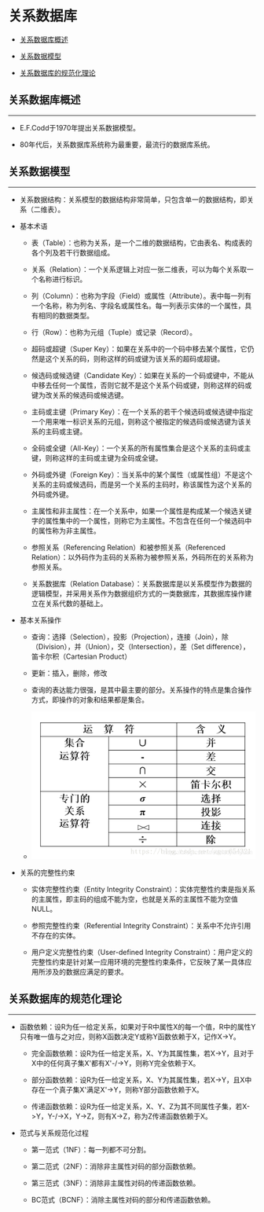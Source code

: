 # 关系数据库

  + [关系数据库概述](#关系数据库概述)

  + [关系数据模型](#关系数据模型)

  + [关系数据库的规范化理论](#关系数据库的规范化理论)

## 关系数据库概述

***

  + E.F.Codd于1970年提出关系数据模型。

  + 80年代后，关系数据库系统称为最重要，最流行的数据库系统。

## 关系数据模型

***

  + 关系数据结构：关系模型的数据结构非常简单，只包含单一的数据结构，即关系（二维表）。

  + 基本术语

    - 表（Table）：也称为关系，是一个二维的数据结构，它由表名、构成表的各个列及若干行数据组成。

    - 关系（Relation）：一个关系逻辑上对应一张二维表，可以为每个关系取一个名称进行标识。

    - 列（Column）：也称为字段（Field）或属性（Attribute）。表中每一列有一个名称，称为列名、字段名或属性名。每一列表示实体的一个属性，具有相同的数据类型。

    - 行（Row）：也称为元组（Tuple）或记录（Record）。

    - 超码或超键（Super Key）：如果在关系中的一个码中移去某个属性，它仍然是这个关系的码，则称这样的码或键为该关系的超码或超键。

    - 候选码或候选键（Candidate Key）：如果在关系的一个码或键中，不能从中移去任何一个属性，否则它就不是这个关系个码或键，则称这样的码或键为改关系的候选码或候选键。

    - 主码或主键（Primary Key）：在一个关系的若干个候选码或候选键中指定一个用来唯一标识关系的元组，则称这个被指定的候选码或候选键为该关系的主码或主键。

    - 全码或全键（All-Key）：一个关系的所有属性集合是这个关系的主码或主键，则称这样的主码或主键为全码或全键。

    - 外码或外键（Foreign Key）：当关系中的某个属性（或属性组）不是这个关系的主码或候选码，而是另一个关系的主码时，称该属性为这个关系的外码或外键。

    - 主属性和非主属性：在一个关系中，如果一个属性是构成某一个候选关键字的属性集中的一个属性，则称它为主属性。不包含在任何一个候选码中的属性称为非主属性。

    - 参照关系（Referencing Relation）和被参照关系（Referenced Relation）：以外码作为主码的关系称为被参照关系，外码所在的关系称为参照关系。

    - 关系数据库（Relation Database）：关系数据库是以关系模型作为数据的逻辑模型，并采用关系作为数据组织方式的一类数据库，其数据库操作建立在关系代数的基础上。

  + 基本关系操作

    - 查询：选择（Selection），投影（Projection），连接（Join），除（Division），并（Union），交（Intersection），差（Set difference），笛卡尔积（Cartesian Product）

    - 更新：插入，删除，修改

    - 查询的表达能力很强，是其中最主要的部分。关系操作的特点是集合操作方式，即操作的对象和结果都是集合。

    - ![关系运算符](./resources/relational_operator.png)

  + 关系的完整性约束

    - 实体完整性约束（Entity Integrity Constraint）：实体完整性约束是指关系的主属性，即主码的组成不能为空，也就是关系的主属性不能为空值NULL。

    - 参照完整性约束（Referential Integrity Constraint）：关系中不允许引用不存在的实体。

    - 用户定义完整性约束（User-defined Integrity Constraint）：用户定义的完整性约束是针对某一应用环境的完整性约束条件，它反映了某一具体应用所涉及的数据应满足的要求。

## 关系数据库的规范化理论

***

  + 函数依赖：设R为任一给定关系，如果对于R中属性X的每一个值，R中的属性Y只有唯一值与之对应，则称X函数决定Y或称Y函数依赖于X，记作X->Y。

    - 完全函数依赖：设R为任一给定关系，X、Y为其属性集，若X->Y，且对于X中的任何真子集X'都有X'-/->Y，则称Y完全依赖于X。

    - 部分函数依赖：设R为任一给定关系，X、Y为其属性集，若X->Y，且X中存在一个真子集X'满足X'->Y，则称Y部分函数依赖于X。

    - 传递函数依赖：设R为任一给定关系，X、Y、Z为其不同属性子集，若X->Y，Y-/->X，Y->Z，则有X->Z，称为Z传递函数依赖于X。

  + 范式与关系规范化过程

    - 第一范式（1NF）：每一列都不可分割。

    - 第二范式（2NF）：消除非主属性对码的部分函数依赖。

    - 第三范式（3NF）：消除非主属性对码的传递函数依赖。

    - BC范式（BCNF）：消除主属性对码的部分和传递函数依赖。
